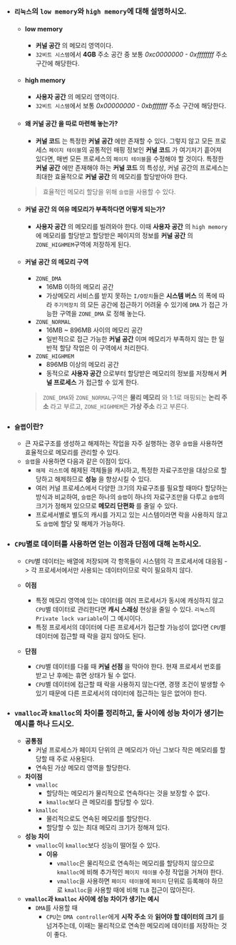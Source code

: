 - ### `리눅스`의 `low memory`와 `high memory`에 대해 설명하시오.
	- #### __low memory__
		- __커널 공간__ 의 메모리 영역이다.
		- `32비트 시스템`에서 __4GB__ 주소 공간 중 보통 *0xc0000000 - 0xffffffff* 주소 구간에 해당한다.
		
	- #### __high memory__
		- __사용자 공간__ 의 메모리 영역이다.
		- `32비트 시스템`에서 보통 *0x00000000 - 0xbfffffff* 주소 구간에 해당한다.
	
	- #### 왜 __커널 공간__ 을 따로 마련해 놓는가?
		- __커널 코드__ 는 특정한 __커널 공간__ 에만 존재할 수 있다. 그렇지 않고 모든 프로세스 `페이지 테이블`의 공통적인 매핑 정보인 __커널 코드__ 가 여기저기 흩어져 있다면, 매번 모든 프로세스의 `페이지 테이블`을 수정해야 할 것이다. 특정한 __커널 공간__ 에만 존재해야 하는 __커널 코드__ 의 특성상, 커널 공간의 프로세스는 최대한 효율적으로 __커널 공간__ 의 메모리를 할당받아야 한다.
        > 효율적인 메모리 할당을 위해 `슬랩`을 사용할 수 있다.
    
	- #### __커널 공간__ 의 여유 메모리가 부족하다면 어떻게 되는가? 
		- __사용자 공간__ 의 메모리를 빌려와야 한다. 이때 __사용자 공간__ 의 `high memory`에 메모리를 할당받고 할당받은 페이지의 정보를 __커널 공간__ 의 `ZONE_HIGHMEM`구역에 저장하게 된다.
    
    - #### __커널 공간__ 의 메모리 구역     
		- `ZONE_DMA`
            - 16MB 이하의 메모리 공간
			- 가상메모리 서비스를 받지 못하는 `I/O장치`들은 __시스템 버스__ 의 폭에 따라 `주기억장치` 의 모든 공간에 접근하기 어려울 수 있기에 `DMA` 가 접근 가능한 구역을 `ZONE_DMA` 로 정해 놓는다.
        - `ZONE_NORMAL`
            - 16MB ~ 896MB 사이의 메모리 공간
			- 일반적으로 접근 가능한 __커널 공간__ 이며 메모리가 부족하지 않는 한 일반적 할당 작업은 이 구역에서 처리한다.
        - `ZONE_HIGHMEM`
			- 896MB 이상의 메모리 공간
            - 동적으로 __사용자 공간__ 으로부터 할당받은 메모리의 정보를 저장해서 __커널 프로세스__ 가 접근할 수 있게 한다.
        > `ZONE_DMA`와 `ZONE_NORMAL`구역은 __물리 메모리__ 와 1:1로 매핑되는 __논리 주소__ 라고 부르고, `ZONE_HIGHMEM`은 __가상 주소__ 라고 부른다.

- ### `슬랩`이란?
    - 큰 자료구조를 생성하고 해제하는 작업을 자주 실행하는 경우 `슬랩`을 사용하면 효율적으로 메모리를 관리할 수 있다. 
    - `슬랩`을 사용하면 다음과 같은 이점이 있다.
        - `해제 리스트`에 해제된 객체들을 캐시하고, 특정한 자료구조만을 대상으로 할당하고 해제하므로 __성능__ 을 향상시킬 수 있다.
        - 여러 커널 프로세스에서 다양한 크기의 자료구조를 필요할 때마다 할당하는 방식과 비교하여, `슬랩`은 하나의 `슬랩`이 하나의 자료구조만을 다루고 `슬랩`의 크기가 정해져 있으므로 __메모리 단편화__ 를 줄일 수 있다.
        - 프로세서별로 별도의 캐시를 가지고 있는 시스템이라면 락을 사용하지 않고도 `슬랩`에 할당 및 해제가 가능하다.

- ### `CPU`별로 데이터를 사용하면 얻는 이점과 단점에 대해 논하시오.
    - `CPU`별 데이터는 배열에 저장되며 각 항목들이 시스템의 각 프로세서에 대응됨 -> 각 프로세서에서만 사용되는 데이터이므로 락이 필요하지 않다.
    - __이점__
        - 특정 메모리 영역에 있는 데이터를 여러 프로세서가 동시에 캐싱하지 않고 `CPU`별 데이터로 관리한다면 __캐시 스래싱__ 현상을 줄일 수 있다. `리눅스`의 `Private lock variable`이 그 예시이다.
        - 특정 프로세서의 데이터에 다른 프로세서가 접근할 가능성이 없다면 `CPU`별 데이터에 접근할 때 락을 걸지 않아도 된다.

    - __단점__
        - `CPU`별 데이터를 다룰 때 __커널 선점__ 을 막아야 한다. 현재 프로세서 번호를 받고 난 후에는 휴면 상태가 될 수 없다.
        - `CPU`별 데이터에 접근할 때 락을 사용하지 않는다면, 경쟁 조건이 발생할 수 있기 때문에 다른 프로세서의 데이터에 접근하는 일은 없어야 한다.

- ### `vmalloc`과 `kmalloc`의 차이를 정리하고, 둘 사이에 성능 차이가 생기는 예시를 하나 드시오.
    - __공통점__
        - 커널 프로세스가 페이지 단위의 큰 메모리가 아닌 그보다 작은 메모리를 할당할 때 주로 사용된다.
        - 연속된 가상 메모리 영역을 할당한다.
    - __차이점__
        - `vmalloc`
            - 할당하는 메모리가 물리적으로 연속하다는 것을 보장할 수 없다.
            - `kmalloc`보다 큰 메모리를 할당할 수 있다.
        - `kmalloc`
            - 물리적으로도 연속된 메모리를 할당한다.
            - 할당할 수 있는 최대 메모리 크기가 정해져 있다.
    - __성능 차이__
        - `vmalloc`이 `kmalloc`보다 성능이 떨어질 수 있다.
            - __이유__
                - `vmalloc`은 물리적으로 연속하는 메모리를 할당하지 않으므로 `kmalloc`에 비해 추가적인 `페이지 테이블` 수정 작업을 거쳐야 한다.
                - `vmalloc`을 사용하면 `페이지 테이블`에 `페이지` 단위로 등록해야 하므로 `kmalloc`을 사용할 때에 비해 `TLB` 접근이 많아진다.
    - __`vmalloc`과 `kmalloc` 사이에 성능 차이가 생기는 예시__
        - `DMA`를 사용할 때
            - `CPU`는 `DMA controller`에게 __시작 주소__ 와 __읽어야 할 데이터의 크기__ 를 넘겨주는데, 이때는 물리적으로 연속한 메모리에 데이터를 저장하는 것이 좋다.